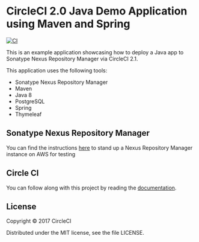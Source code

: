 # CircleCI 2.0 Java Demo Application using Maven and Spring 
[![CI](https://circleci.com/gh/sonatype-nexus-community-circleci/circleci-nexus-demo.svg?style=shield&circle-token=:circle-token)](https://circleci.com/gh/sonatype-nexus-community-circleci/circleci-nexus-demo)

This is an example application showcasing how to deploy a Java app to Sonatype Nexus Repository Manager via CircleCI 2.1.

This application uses the following tools: 

* Sonatype Nexus Repository Manager 
* Maven 
* Java 8 
* PostgreSQL 
* Spring 
* Thymeleaf

## Sonatype Nexus Repository Manager
You can find the instructions [here](https://help.sonatype.com/display/NXI/CloudFormation+-+Repository+Manager) to stand up a Nexus Repository Manager instance on AWS for testing

## Circle CI
You can follow along with this project by reading the [documentation](https://circleci.com/docs/2.0/language-java/).

## License

Copyright © 2017 CircleCI

Distributed under the MIT license, see the file LICENSE.

